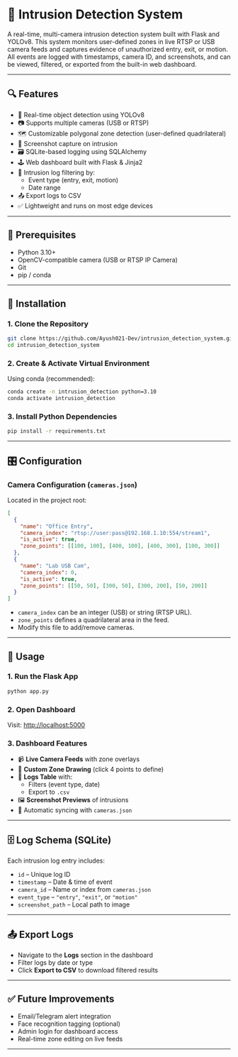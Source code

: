 # 🚨 Intrusion Detection System

A real-time, multi-camera intrusion detection system built with Flask and YOLOv8. This system monitors user-defined zones in live RTSP or USB camera feeds and captures evidence of unauthorized entry, exit, or motion. All events are logged with timestamps, camera ID, and screenshots, and can be viewed, filtered, or exported from the built-in web dashboard.

---

## 🔍 Features

- 🎯 Real-time object detection using YOLOv8
- 📷 Supports multiple cameras (USB or RTSP)
- 🗺️ Customizable polygonal zone detection (user-defined quadrilateral)
- 📸 Screenshot capture on intrusion
- 🗃️ SQLite-based logging using SQLAlchemy
- 🕹️ Web dashboard built with Flask & Jinja2
- 🧾 Intrusion log filtering by:
  - Event type (entry, exit, motion)
  - Date range
- 📤 Export logs to CSV
- ✅ Lightweight and runs on most edge devices

---

## 🧰 Prerequisites

- Python 3.10+
- OpenCV-compatible camera (USB or RTSP IP Camera)
- Git
- pip / conda

---

## 🚀 Installation

### 1. Clone the Repository
```bash
git clone https://github.com/Ayush021-Dev/intrusion_detection_system.git
cd intrusion_detection_system
```

### 2. Create & Activate Virtual Environment
Using conda (recommended):
```bash
conda create -n intrusion_detection python=3.10
conda activate intrusion_detection
```

### 3. Install Python Dependencies
```bash
pip install -r requirements.txt
```

---

## 🎛️ Configuration

### Camera Configuration (`cameras.json`)
Located in the project root:

```json
[
  {
    "name": "Office Entry",
    "camera_index": "rtsp://user:pass@192.168.1.10:554/stream1",
    "is_active": true,
    "zone_points": [[100, 100], [400, 100], [400, 300], [100, 300]]
  },
  {
    "name": "Lab USB Cam",
    "camera_index": 0,
    "is_active": true,
    "zone_points": [[50, 50], [300, 50], [300, 200], [50, 200]]
  }
]
```

- `camera_index` can be an integer (USB) or string (RTSP URL).
- `zone_points` defines a quadrilateral area in the feed.
- Modify this file to add/remove cameras.

---

## 🧪 Usage

### 1. Run the Flask App
```bash
python app.py
```

### 2. Open Dashboard
Visit: [http://localhost:5000](http://localhost:5000)

### 3. Dashboard Features

- 📹 **Live Camera Feeds** with zone overlays
- 🧭 **Custom Zone Drawing** (click 4 points to define)
- 🧾 **Logs Table** with:
  - Filters (event type, date)
  - Export to `.csv`
- 🖼️ **Screenshot Previews** of intrusions
- 🔄 Automatic syncing with `cameras.json`

---

## 🗄️ Log Schema (SQLite)

Each intrusion log entry includes:

- `id` – Unique log ID
- `timestamp` – Date & time of event
- `camera_id` – Name or index from `cameras.json`
- `event_type` – `"entry"`, `"exit"`, or `"motion"`
- `screenshot_path` – Local path to image

---

## 📤 Export Logs

- Navigate to the **Logs** section in the dashboard
- Filter logs by date or type
- Click **Export to CSV** to download filtered results

---

## ✅ Future Improvements

- Email/Telegram alert integration
- Face recognition tagging (optional)
- Admin login for dashboard access
- Real-time zone editing on live feeds

---

